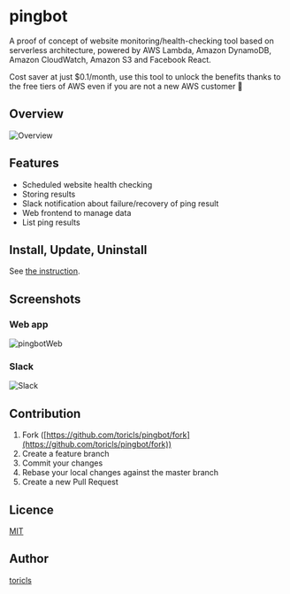 # pingbot

A proof of concept of website monitoring/health-checking tool based on serverless architecture,  powered by AWS Lambda, Amazon DynamoDB, Amazon CloudWatch, Amazon S3 and Facebook React.

Cost saver at just $0.1/month, use this tool to unlock the benefits thanks to the free tiers of AWS even if you are not a new AWS customer :tada:

## Overview

![Overview](https://github.com/toricls/pingbot/wiki/res/overview.jpg)

## Features

- Scheduled website health checking
- Storing results
- Slack notification about failure/recovery of ping result
- Web frontend to manage data
- List ping results

## Install, Update, Uninstall

See [the instruction](docs/setup.md).

## Screenshots

### Web app
![pingbotWeb](https://github.com/toricls/pingbot/wiki/res/web.png)

### Slack
![Slack](https://github.com/toricls/pingbot/wiki/res/slack.png)

## Contribution

1. Fork ([https://github.com/toricls/pingbot/fork](https://github.com/toricls/pingbot/fork))
1. Create a feature branch
1. Commit your changes
1. Rebase your local changes against the master branch
1. Create a new Pull Request

## Licence

[MIT](LICENCE)

## Author

[toricls](https://github.com/toricls)
